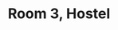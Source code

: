 ---
basin: 'Yes'
cudn: true
floor: Ground
grade: 7
images:
- /assets/images/rooms/h/h3_1.jpg
- /assets/images/rooms/h/h3_2.jpg
living_room: 'Yes'
location: Hostel
name: '3'
network: Wired and Wireless
title: Room 3, Hostel
---